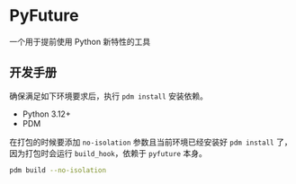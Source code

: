 # PyFuture
一个用于提前使用 Python 新特性的工具

## 开发手册
确保满足如下环境要求后，执行 `pdm install` 安装依赖。
- Python 3.12+
- PDM

在打包的时候要添加 `no-isolation` 参数且当前环境已经安装好 `pdm install` 了，
因为打包时会运行 `build_hook`，依赖于 `pyfuture` 本身。
```bash
pdm build --no-isolation
```
